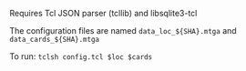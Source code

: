 Requires Tcl JSON parser (tcllib)
and libsqlite3-tcl

The configuration files are named `data_loc_${SHA}.mtga` and `data_cards_${SHA}.mtga` 

To run:
`tclsh config.tcl $loc $cards`

